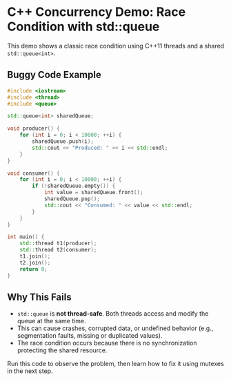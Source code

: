 # C++ Concurrency Demo: Race Condition with std::queue

This demo shows a classic race condition using C++11 threads and a shared `std::queue<int>`.

## Buggy Code Example

```cpp
#include <iostream>
#include <thread>
#include <queue>

std::queue<int> sharedQueue;

void producer() {
    for (int i = 0; i < 10000; ++i) {
        sharedQueue.push(i);
        std::cout << "Produced: " << i << std::endl;
    }
}

void consumer() {
    for (int i = 0; i < 10000; ++i) {
        if (!sharedQueue.empty()) {
            int value = sharedQueue.front();
            sharedQueue.pop();
            std::cout << "Consumed: " << value << std::endl;
        }
    }
}

int main() {
    std::thread t1(producer);
    std::thread t2(consumer);
    t1.join();
    t2.join();
    return 0;
}
```

## Why This Fails
- `std::queue` is **not thread-safe**. Both threads access and modify the queue at the same time.
- This can cause crashes, corrupted data, or undefined behavior (e.g., segmentation faults, missing or duplicated values).
- The race condition occurs because there is no synchronization protecting the shared resource.

Run this code to observe the problem, then learn how to fix it using mutexes in the next step.
